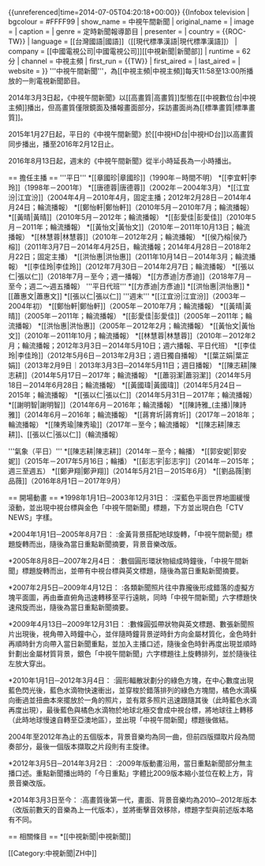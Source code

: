 {{unreferenced|time=2014-07-05T04:20:18+00:00}}
{{Infobox television
| bgcolour             = #FFFF99
| show_name            = 中視午間新聞
| original_name        = 
| image                = 
| caption              = 
| genre                = 定時新聞報導節目
| presenter            = 
| country              = {{ROC-TW}}
| language             = [[台灣國語|國語]]（[[現代標準漢語|現代標準漢語]]）
| company              = [[中國電視公司|中國電視公司]][[中視新聞|新聞部]]
| runtime              = 62分
| channel              = 中視主頻
| first_run            = {{TW}}
| first_aired          = 
| last_aired           = 
| website              = 
}}
'''中視午間新聞'''，為[[中視主頻|中視主頻]]每天11:58至13:00所播放的一則電視新聞節目。

2014年3月3日起，《中視午間新聞》以[[高畫質|高畫質]]型態在[[中視數位台|中視主頻]]播出，但高畫質僅限鏡面及播報畫面部分，採訪畫面尚為[[標準畫質|標準畫質]]。

2015年1月27日起，平日的《中視午間新聞》於[[中視HD台|中視HD台]]以高畫質同步播出，播至2016年2月12日止。

2016年8月13日起，週末的《中視午間新聞》從半小時延長為一小時播出。

== 擔任主播 ==
'''平日'''
*[[章國珍|章國珍]]（1990年－時間不明）
*[[李宜軒|李玲]]（1998年－2001年）
*[[唐德蓉|唐德蓉]]（2002年－2004年3月）
*[[江宜汾|江宜汾]]（2004年4月－2010年4月，固定主播；2012年2月28日－2014年4月24日；輪流播報）
*[[鄭怡軒|鄭怡軒]]（2010年5月－2010年7月；輪流播報）
*[[黃晴|黃晴]]（2010年5月－2012年；輪流播報）
*[[彭愛佳|彭愛佳]]（2010年5月－2011年；輪流播報）
*[[黃怡文|黃怡文]]（2010年－2011年10月13日；輪流播報）
*[[林慧蓉|林慧蓉]]（2010年－2012年2月；輪流播報）
*[[侯乃榕|侯乃榕]]（2011年3月7日－2014年4月25日，輪流播報；2014年4月28日－2018年2月22日；固定主播）
*[[洪怡惠|洪怡惠]]（2011年10月14日－2014年3月；輪流播報）
*[[李佳玲|李佳玲]]（2012年7月30日－2014年2月7日；輪流播報）
*[[張以仁|張以仁]]（2018年7月－至今；週一播報）
*[[方彥迪|方彥迪]]（2018年7月－至今；週二～週五播報）
'''平日代班'''
*[[方彥迪|方彥迪]]
*[[洪怡惠|洪怡惠]]
*[[蕭惠文|蕭惠文]]
*[[張以仁|張以仁]]
'''週末'''
*[[江宜汾|江宜汾]]（2003年－2004年初）
*[[鄭怡軒|鄭怡軒]]（2005年－2010年7月；輪流播報）
*[[黃晴|黃晴]]（2005年－2011年；輪流播報）
*[[彭愛佳|彭愛佳]]（2005年－2011年；輪流播報）
*[[洪怡惠|洪怡惠]]（2005年－2012年2月；輪流播報）
*[[黃怡文|黃怡文]]（2010年－2011年10月；輪流播報）
*[[林慧蓉|林慧蓉]]（2010年－2012年2月；輪流播報；2012年3月3日－2014年5月10日；週六播報、平日代班）
*[[李佳玲|李佳玲]]（2012年5月6日－2013年2月3日；週日獨自播報）
*[[葉芷娟|葉芷娟]]（2013年2月9日｜2013年3月3日─2014年5月11日；週日播報）
*[[陳志耕|陳志耕]]（2014年5月17日－2017年；輪流播報）
*[[蕭羽潔|蕭羽潔]]（2014年5月18日－2014年6月28日；輪流播報）
*[[黃國瑋|黃國瑋]]（2014年5月24日－2015年；輪流播報）
*[[張以仁|張以仁]]（2014年5月31日－2017年；輪流播報）
*[[謝明智|謝明智]]（2014年6月－2016年；輪流播報）
*[[陳詩雅_(主播)|陳詩雅]]（2014年6月－2016年；輪流播報）
*[[蔣育圻|蔣育圻]]（2017年－2018年；輪流播報）
*[[陳秀瑜|陳秀瑜]]（2017年－至今；輪流播報）
*[[陳志耕|陳志耕]]、[[張以仁|張以仁]]（輪流播報）

'''氣象（平日）'''
*[[陳志耕|陳志耕]]（2014年－至今；輪播）
*[[郭安妮|郭安妮]]（2015年－2017年5月16日；輪播）
*[[彭志宇|彭志宇]]（2014年－2015年；週三至週五）
*[[鄭尹翔|鄭尹翔]]（2014年5月21日－2015年6月）
*[[劉品薇|劉品薇]]（2016年8月1日－2017年9月）

== 開場動畫 ==
*1998年1月1日─2003年12月31日：
:深藍色平面世界地圖緩慢滾動，並出現中視台標與金色「中視午間新聞」標題，下方並出現白色「CTV NEWS」字樣。

*2004年1月1日─2005年8月7日：
:金黃背景搭配地球旋轉，「中視午間新聞」標題旋轉而出，隨後為當日重點新聞摘要，背景音樂改版。

*2005年8月8日─2007年2月4日：
:數個圓形環狀物組成時鐘後，「中視午間新聞」標題旋轉而出，並帶有中視台標與英文標題，隨後為當日重點新聞摘要。

*2007年2月5日─2009年4月12日：
:各類新聞照片往中靠攏後形成錯落的虛擬方塊平面圖，再由垂直俯角迅速轉移至平行遠眺，同時「中視午間新聞」六字標題快速飛旋而出，隨後為當日重點新聞摘要。

*2009年4月13日─2009年12月31日：
:數條圓弧帶狀物與英文標題、數張新聞照片出現後，視角帶入時鐘中心，並伴隨時鐘背景逆時針方向金屬材質化，金色時針再順時針方向帶入當日新聞重點，並加入主播口述，隨後金色時針再度出現並順時針劃出金屬材質背景，銀色「中視午間新聞」六字標題往上旋轉排列，並於隨後往左放大穿出。

*2010年1月1日─2012年3月4日：
:圓形輻散狀劃分的綠色方塊，在中心數度出現藍色閃光後，藍色水滴物快速衝出，並穿梭於錯落排列的綠色方塊間，橘色水滴橫向衝過並扭曲本來擺放於一角的照片，並有眾多照片迅速跟隨其後（此時藍色水滴再度出現），最後藍色與橘色水滴物於地球北極交會成中視台標，將地球往上轉移（此時地球慢速自轉至亞澳地區），並出現「中視午間新聞」標題後做結。

2004年至2012年為止的五個版本，背景音樂均為同一曲，但前四版擷取片段為間奏部分，最後一個版本擷取之片段則有主旋律。

*2012年3月5日─2014年3月2日：
:2009年版動畫沿用，當日重點新聞部分無主播口述。重點新聞播出時的「今日重點」字體比2009版本縮小並位在較上方，背景音樂改版。

*2014年3月3日至今：
:高畫質後第一代，畫面、背景音樂均為2010─2012年版本（改版前數天的音樂為上一代版本），並將衝擊音效移除，標題字型與前述版本略有不同。

== 相關條目 ==
*[[中視新聞|中視新聞]]


[[Category:中視新聞|ZH中]]